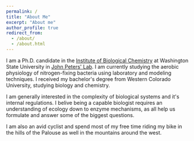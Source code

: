 ```yaml
---
permalink: /
title: "About Me"
excerpt: "About me"
author_profile: true
redirect_from: 
  - /about/
  - /about.html
---
```


I am a Ph.D. candidate in the [Institute of Biological Chemistry](https://ibc.wsu.edu/) at Washington State University in [John Peters' Lab](https://labs.wsu.edu/peters/). I am currently studying the aerobic physiology of nitrogen-fixing bacteria using laboratory and modeling techniques. I received my bachelor's degree from Western Colorado University, studying biology and chemistry.  
 
I am generally interested in the complexity of biological systems and it's internal regulations. I belive being a capable biologist requires an understanding of ecology down to enzyme mechanisms, as all help us formulate and answer some of the biggest questions.  
 
I am also an avid cyclist and spend most of my free time riding my bike in the hills of the Palouse as well in the mountains around the west. 


